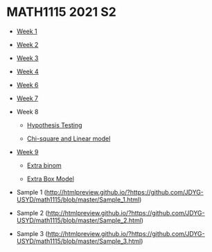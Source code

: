 # MATH1115 2021 S2

* [Week 1](http://htmlpreview.github.io/?https://github.com/JDYG-USYD/math1115/blob/master/Week_5.html)

* [Week 2](http://htmlpreview.github.io/?https://github.com/JDYG-USYD/math1115/blob/master/Week_2.html)

* [Week 3](http://htmlpreview.github.io/?https://github.com/JDYG-USYD/math1115/blob/master/Week_3.html)

* [Week 4](http://htmlpreview.github.io/?https://github.com/JDYG-USYD/math1115/blob/master/Week_4.html)

* [Week 6](http://htmlpreview.github.io/?https://github.com/JDYG-USYD/math1115/blob/master/Week_6.html)

* [Week 7](http://htmlpreview.github.io/?https://github.com/JDYG-USYD/math1115/blob/master/Week_7.html)

* Week 8
  * [Hypothesis Testing](http://htmlpreview.github.io/?https://github.com/JDYG-USYD/math1115/blob/master/Week_8_hypo.html)
  
  * [Chi-square and Linear model](http://htmlpreview.github.io/?https://github.com/JDYG-USYD/math1115/blob/master/Week_8_chisq.html)
  
* [Week 9](http://htmlpreview.github.io/?https://github.com/JDYG-USYD/math1115/blob/master/Week_9_lab.html)

  * [Extra binom](http://htmlpreview.github.io/?https://github.com/JDYG-USYD/math1115/blob/master/Week_9_binom_extra.html)
  
  * [Extra Box Model](http://htmlpreview.github.io/?https://github.com/JDYG-USYD/math1115/blob/master/Week_9_boxmodel_extra.html)
  
* Sample 1 (http://htmlpreview.github.io/?https://github.com/JDYG-USYD/math1115/blob/master/Sample_1.html)

* Sample 2 (http://htmlpreview.github.io/?https://github.com/JDYG-USYD/math1115/blob/master/Sample_2.html)

* Sample 3 (http://htmlpreview.github.io/?https://github.com/JDYG-USYD/math1115/blob/master/Sample_3.html)